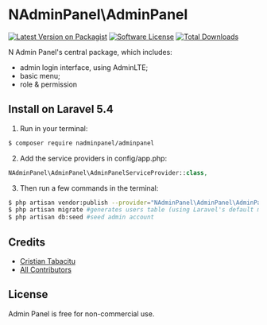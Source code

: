 # NAdminPanel\AdminPanel

[![Latest Version on Packagist][ico-version]][link-packagist]
[![Software License][ico-license]](LICENSE.md)
[![Total Downloads][ico-downloads]][link-downloads]

N Admin Panel's central package, which includes:
- admin login interface, using AdminLTE;
- basic menu;
- role & permission


## Install on Laravel 5.4

1) Run in your terminal:

``` bash
$ composer require nadminpanel/adminpanel
```

2) Add the service providers in config/app.php:
``` php
NAdminPanel\AdminPanel\AdminPanelServiceProvider::class,
```

3) Then run a few commands in the terminal:
``` bash
$ php artisan vendor:publish --provider="NAdminPanel\AdminPanel\AdminPanelServiceProvider"
$ php artisan migrate #generates users table (using Laravel's default migrations)
$ php artisan db:seed #seed admin account
```


## Credits

- [Cristian Tabacitu][link-author]
- [All Contributors][link-contributors]

## License

Admin Panel is free for non-commercial use.

[ico-version]: https://img.shields.io/packagist/v/backpack/base.svg?style=flat-square
[ico-license]: https://img.shields.io/badge/license-MIT-brightgreen.svg?style=flat-square
[ico-downloads]: https://img.shields.io/packagist/dt/backpack/base.svg?style=flat-square

[link-packagist]: https://packagist.org/packages/backpack/base
[link-downloads]: https://packagist.org/packages/backpack/base
[link-author]: http://tabacitu.ro
[link-contributors]: ../../contributors